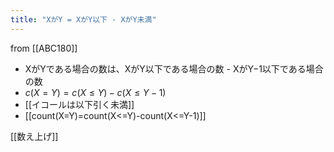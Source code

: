 ```yaml
---
title: "XがY = XがY以下 - XがY未満"
---
```


from [[ABC180]]
- XがYである場合の数は、XがY以下である場合の数 - XがY−1以下である場合の数
- $c(X=Y)=c(X \le Y)-c(X \le Y-1)$
- [[イコールは以下引く未満]]
- [[count(X=Y)=count(X<=Y)-count(X<=Y-1)]]

[[数え上げ]]
